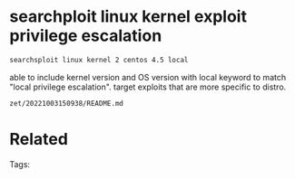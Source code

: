 # searchploit linux kernel exploit privilege escalation
```bash
searchsploit linux kernel 2 centos 4.5 local
```
able to include kernel version and OS version with local keyword to match "local privilege escalation".
target exploits that are more specific to distro.

` zet/20221003150938/README.md `

# Related


Tags:

    
